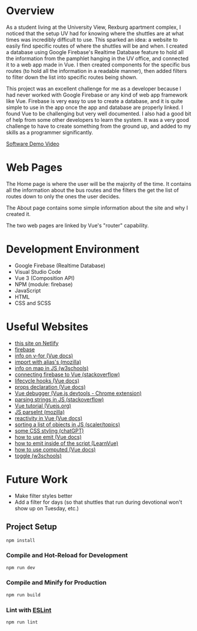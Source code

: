 # Overview

As a student living at the University View, Rexburg apartment complex, I noticed that the setup UV had for knowing where the shuttles are at what times was incredibly difficult to use. This sparked an idea: a website to easily find specific routes of where the shuttles will be and when. I created a database using Google Firebase's Realtime Database feature to hold all the information from the pamphlet hanging in the UV office, and connected it to a web app made in Vue. I then created components for the specific bus routes (to hold all the information in a readable manner), then added filters to filter down the list into specific routes being shown. 

This project was an excellent challenge for me as a developer because I had never worked with Google Firebase or any kind of web app framework like Vue. Firebase is very easy to use to create a database, and it is quite simple to use in the app once the app and database are properly linked. I found Vue to be challenging but very well documented. I also had a good bit of help from some other developers to learn the system. It was a very good challenge to have to create something from the ground up, and added to my skills as a programmer significantly.

[Software Demo Video](https://youtu.be/WOIjE0tkYZ4)

# Web Pages

The Home page is where the user will be the majority of the time. It contains all the information about the bus routes and the filters the get the list of routes down to only the ones the user decides.

The About page contains some simple information about the site and why I created it.

The two web pages are linked by Vue's "router" capability.

# Development Environment

* Google Firebase (Realtime Database)
* Visual Studio Code
* Vue 3 (Composition API)
* NPM (module: firebase)
* JavaScript
* HTML
* CSS and SCSS

# Useful Websites

* [this site on Netlify](https://uvshuttles.netlify.app/)
* [firebase](https://console.firebase.google.com/)
* [info on v-for (Vue docs)](https://vuejs.org/guide/essentials/reactivity-fundamentals.html#ref)
* [import with alias's (mozilla)](https://developer.mozilla.org/en-US/docs/Web/JavaScript/Reference/Statements/import)
* [info on map in JS (w3schools)](https://www.w3schools.com/jsref/jsref_map.asp)
* [connecting firebase to Vue (stackoverflow)](https://stackoverflow.com/questions/73028403/read-data-using-vue-3-firebase-realtime-database)
* [lifecycle hooks (Vue docs)](https://vuejs.org/guide/essentials/lifecycle.html#registering-lifecycle-hooks)
* [props declaration (Vue docs)](https://vuejs.org/guide/components/props.html#props-declaration)
* [Vue debugger (Vue.js devtools - Chrome extension)](https://chrome.google.com/webstore/detail/vuejs-devtools/nhdogjmejiglipccpnnnanhbledajbpd/related?hl=en)
* [parsing strings in JS (stackoverflow)](https://stackoverflow.com/questions/1216505/how-to-parse-a-string-in-javascript)
* [Vue tutorial (Vuejs.org)](https://vuejs.org/tutorial/#step-4)
* [JS parseInt (mozilla)](https://developer.mozilla.org/en-US/docs/Web/JavaScript/Reference/Global_Objects/parseInt)
* [reactivity in Vue (Vue docs)](https://vuejs.org/guide/essentials/reactivity-fundamentals.html#ref)
* [sorting a list of objects in JS (scaler/topics)](https://www.scaler.com/topics/javascript-sort-an-array-of-objects/)
* [some CSS styling (chatGPT)](https://chat.openai.com/c/afc64376-a726-4315-bfe9-e8cc7dc0b3b4)
* [how to use emit (Vue docs)](https://vuejs.org/guide/components/events.html#event-arguments)
* [how to emit inside of the script (LearnVue)](https://learnvue.co/articles/vue-emit-guide)
* [how to use computed (Vue docs)](https://vuejs.org/guide/essentials/computed.html#basic-example)
* [toggle (w3schools)](https://www.w3schools.com/howto/howto_css_switch.asp)

# Future Work

* Make filter styles better
* Add a filter for days (so that shuttles that run during devotional won't show up on Tuesday, etc.)

## Project Setup

```sh
npm install
```

### Compile and Hot-Reload for Development

```sh
npm run dev
```

### Compile and Minify for Production

```sh
npm run build
```

### Lint with [ESLint](https://eslint.org/)

```sh
npm run lint
```

